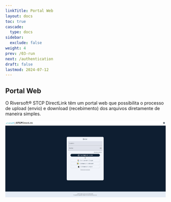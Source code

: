 ```yaml
---
linkTitle: Portal Web
layout: docs
toc: true
cascade:
  type: docs
sidebar:
  exclude: false
weight: 4
prev: /03-run
next: /authentication
draft: false
lastmod: 2024-07-12
---
```


## Portal Web

O Riversoft® STCP DirectLink têm um portal web que possibilita o processo de upload (envio) e download (recebimento) dos arquivos diretamente de maneira simples.

![](img/authentication-dirl.png "Portal de autenticação")


